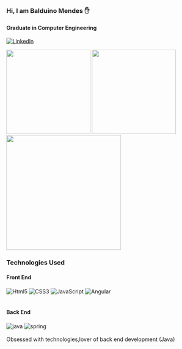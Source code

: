 ### Hi, I am Balduino Mendes ✋
#### Graduate in Computer Engineering
[![Linkedln](https://img.shields.io/badge/LinkedIn-0077B5?style=for-the-badge&logo=linkedin&logoColor=white)](https://www.linkedin.com/in/balduino-mendes-8728001a5)

<div>
 <img height="220px" src="https://github-readme-stats.vercel.app/api?username=devbmendes&show_icons=true&theme=transparent&include_all_commits=true&count_private=true" />
 <img height="220px" src="https://github-readme-stats.vercel.app/api/top-langs/?username=devbmendes&show_icons=true&theme=transparent" />
</div>
<img height="300px" src="https://github-readme-activity-graph.vercel.app/graph?username=devbmendes&bg_color=162332&color=4c8a9e&line=ffffff&point=162ac0&area=true&hide_border=true)](https://github.com/ashutosh00710/github-readme-activity-graph" />
<h3> Technologies Used </h3>
<h4> Front End  </h4> 
<div style="display:inline_block">
<img align="center" alt="Html5" src="https://img.shields.io/badge/HTML-239120?style=for-the-badge&logo=html5&logoColor=white" />
<img align="center" alt="CSS3" src="https://img.shields.io/badge/CSS-239120?&style=for-the-badge&logo=css3&logoColor=white" />
<img align="center" alt="JavaScript" src="https://img.shields.io/badge/JavaScript-323330?style=for-the-badge&logo=javascript&logoColor=F7DF1E" />
<img align="center" alt="Angular" src="https://img.shields.io/badge/Angular-DD0031?style=for-the-badge&logo=angular&logoColor=white" />
</div>
<br />

#### Back End
<div style="display:inline_block">
<img align="center" alt ="java" src="https://img.shields.io/badge/Java-ED8B00?style=for-the-badge&logo=openjdk&logoColor=white" />
<img align="center" alt="spring" src="https://img.shields.io/badge/Spring-6DB33F?style=for-the-badge&logo=spring&logoColor=white" />
</div>
<br/>
Obsessed with technologies,lover of back end development (Java)
